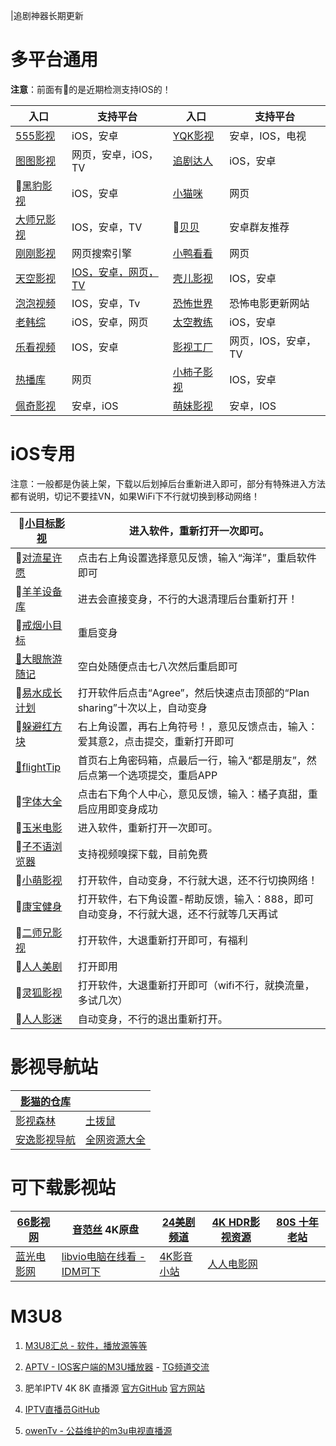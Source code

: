 |追剧神器长期更新

# 多平台通用

**注意**：前面有🍎的是近期检测支持IOS的！

|**入口**|**支持平台**|**入口**|**支持平台**|
|-|-|-|-|
|[555影视](https://555kan.net/)|iOS，安卓|[YQK影视](https://yqk10.app/)|安卓，IOS，电视|
|[图图影视](https://tt58.tv/)|网页，安卓，iOS，TV|[追剧达人](https://zjdr.cf/)|iOS，安卓|
|🍎[黑豹影视](http://heib.cc/)|iOS，安卓|[小猫咪](https://xmaomi.top/)|网页|
|[大师兄影视](https://dsxys.pro/app/)|IOS，安卓，TV|🤖[贝贝](https://aming.lanzouf.com/iVrKe0ug0e6h)|安卓群友推荐|
|[刚刚影视](https://yingyingtv.cn)|网页搜索引擎|[小鸭看看](https://xiaoyakankan.com/)|网页|
|[天空影视](http://www.tkznp1.com/)|[IOS，安卓，网页，TV](https://tkznp9.com/)|[壳儿影视](https://keer.app/)|IOS，安卓|
|[泡泡视频](https://www.ppsp.pro)|IOS，安卓，Tv|[恐怖世界](https://www.840f.com/)| 恐怖电影更新网站 |
|[老韩综](http://app.hanjulao.com/)|iOS，安卓，网页|[太空教练](https://www.tkapp.vip)|iOS，安卓|
|[乐看视频](https://lekan.app/)|IOS，安卓|[影视工厂](https://www.ysgcapp.com/)|网页，IOS，安卓，TV|
|[热播库](https://www.reboku.com/)|网页|[小柿子影视](https://xszys.com/)|IOS，安卓|
|[佩奇影视](http://peiqi.tv/)|安卓，iOS|[萌妹影视](https://www.dmmd.tv/)|安卓，IOS|

# iOS专用

注意：一般都是伪装上架，下载以后划掉后台重新进入即可，部分有特殊进入方法都有说明，切记不要挂VN，如果WiFi下不行就切换到移动网络！

| 🍎[小目标影视](https://apps.apple.com/cn/app/1669178960)     | 进入软件，重新打开一次即可。                                 |
| ----------------------------------------------------------- | ------------------------------------------------------------ |
| 🍎[对流星许愿](https://apps.apple.com/cn/app/id6451105249)   | 点击右上角设置选择意见反馈，输入“海洋”，重启软件即可         |
| 🍎[羊羊设备库](https://apps.apple.com/cn/app/id1622952105)   | 进去会直接变身，不行的大退清理后台重新打开！                 |
| 🍎[戒烟小目标](https://apps.apple.com/cn/app/id6446343423)   | 重启变身                                                     |
| [🍎大眼旅游随记](https:/apps.apple.com/cn/app/id6450161982)  | 空白处随便点击七八次然后重启即可                             |
| 🍎[易水成长计划](https://apps.apple.com/cn/app/id6450494267) | 打开软件后点击“Agree”，然后快速点击顶部的“Plan sharing”十次以上，自动变身 |
| 🍎[躲避红方块](https://apps.apple.com/app/id6458190633)      | 右上角设置，再右上角符号！，意见反馈点击，输入：爱其意2，点击提交，重新打开即可 |
| [🍎flightTip](https://apps.apple.com/cn/app/id6444903359)    | 首页右上角密码箱，点最后一行，输入“都是朋友”，然后点第一个选项提交，重启APP |
| 🍎[字体大全](https://apps.apple.com/app/id1636266226)        | 点击右下角个人中心，意见反馈，输入：橘子真甜，重启应用即变身成功 |
| 🍎[玉米电影](https://apps.apple.com/cn/app/id1644264230)     | 进入软件，重新打开一次即可。                                 |
| 🍎[子不语浏览器](https://apps.apple.com/cn/app/id6448232078) | 支持视频嗅探下载，目前免费                                   |
| 🍎[小萌影视](https://apps.apple.com/cn/app/id6447549798)     | 打开软件，自动变身，不行就大退，还不行切换网络！             |
| 🍎[康宝健身](https://apps.apple.com/cn/app/id6449744113)     | 打开软件，右下角设置-帮助反馈，输入：888，即可自动变身，不行就大退，还不行就等几天再试 |
| 🍎[二师兄影视](https://apps.apple.com/app/id1632377710)      | 打开软件，大退重新打开即可，有福利                           |
| 🍎[人人美剧](https://apps.apple.com/cn/app/id1519019397)     | 打开即用                                                     |
| 🍎[灵狐影视](https://apps.apple.com/tw/app/id6447390435)     | 打开软件，大退重新打开即可（wifi不行，就换流量，多试几次）   |
| 🍎[人人影迷](https://apps.apple.com/cn/app/id1615731935)     | 自动变身，不行的退出重新打开。                               |

# 影视导航站

|[影猫的仓库](https://ymck.me/)||
|-|-|
|[影视森林](https://www.549.tv/)|[土拨鼠](https://www.tbsdy.com/)|
|[安逸影视导航](https://anee.cc/)|[全网资源大全](https://yl158.wss.cc/article/detail/a0eenyliikj)|

# 可下载影视站

|[66影视网](https://www.66yingshi.com/)|[音范丝](https://www.yinfans.me/) 4K原盘|[24美剧频道](https://24pindao.tv/)|[4K HDR影视资源](https://www.4khdr.cn/)|[80S 十年老站](https://y80s.tv/movie/search/)|
|-|-|-|-|-|
|[蓝光电影网](http://www.languangdy.com/)|[libvio电脑在线看 - IDM可下](https://www.libvio.me/)|[4K影音小站](https://4kysxz.top/)|[人人电影网](https://www.rrdynb.com/index.html)||

# M3U8

1. [M3U8汇总 - 软件，播放源等等](https://github.com/imDazui/Tvlist-awesome-m3u-m3u8)

2. [APTV - IOS客户端的M3U播放器](https://apps.apple.com/cn/app/aptv/id1630403500) - [TG频道交流](https://t.me/AptvPlayer)

3. 肥羊IPTV 4K 8K 直播源 [官方GitHub](https://github.com/youshandefeiyang/IPTV) [官方网站](https://zb.v1.mk/)

4. [IPTV直播员GitHub](https://github.com/fanmingming/live)

5. [owenTv - 公益维护的m3u电视直播源](https://owen2000wy.github.io/)

